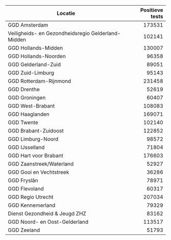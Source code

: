 | Locatie | Positieve tests |
|---------|----------------:|
| GGD Amsterdam                            | 173531 |
| Veiligheids- en Gezondheidsregio Gelderland-Midden | 102141 |
| GGD Hollands-Midden                      | 130007 |
| GGD Hollands-Noorden                     | 96358 |
| GGD Gelderland-Zuid                      | 89051 |
| GGD Zuid-Limburg                         | 95143 |
| GGD Rotterdam-Rijnmond                   | 231458 |
| GGD Drenthe                              | 52619 |
| GGD Groningen                            | 60407 |
| GGD West-Brabant                         | 108083 |
| GGD Haaglanden                           | 169071 |
| GGD Twente                               | 102140 |
| GGD Brabant-Zuidoost                     | 122852 |
| GGD Limburg-Noord                        | 98572 |
| GGD IJsselland                           | 71804 |
| GGD Hart voor Brabant                    | 176603 |
| GGD Zaanstreek/Waterland                 | 52927 |
| GGD Gooi en Vechtstreek                  | 36286 |
| GGD Fryslân                              | 78971 |
| GGD Flevoland                            | 60317 |
| GGD Regio Utrecht                        | 207034 |
| GGD Kennemerland                         | 79329 |
| Dienst Gezondheid & Jeugd ZHZ            | 83162 |
| GGD Noord- en Oost-Gelderland            | 113517 |
| GGD Zeeland                              | 51793 |
